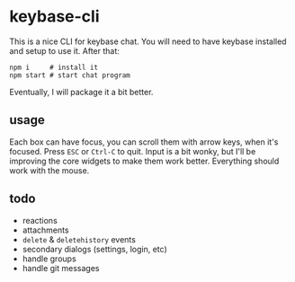 # keybase-cli

This is a nice CLI for keybase chat.  You will need to have keybase installed and setup to use it.  After that:

```
npm i     # install it
npm start # start chat program
```

Eventually, I will package it a bit better.


## usage

Each box can have focus, you can scroll them with arrow keys, when it's focused. Press `ESC` or `Ctrl-C` to quit. Input is a bit wonky, but I'll be improving the core widgets to make them work better. Everything should work with the mouse.


## todo

* reactions
* attachments
* `delete` & `deletehistory` events
* secondary dialogs (settings, login, etc)
* handle groups
* handle git messages
